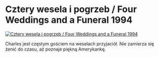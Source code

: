 Cztery wesela i pogrzeb / Four Weddings and a Funeral 1994 
=============
[![Cztery wesela i pogrzeb / Four Weddings and a Funeral 1994 ](http://vidos.pl/images/player.gif)](http://vidos.pl/cztery-wesela-i-pogrzeb-four-weddings-and-a-funeral-1994)

 Charles jest częstym gościem na weselach przyjaciół. Nie zamierza się żenić do czasu, aż poznaje piękną Amerykankę.
